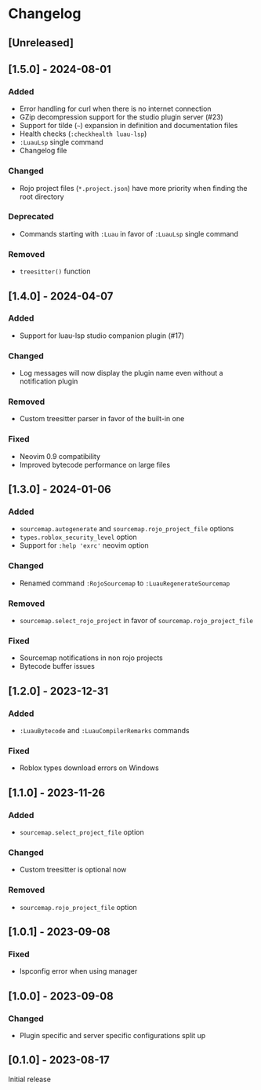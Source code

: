 # Changelog

## [Unreleased]

## [1.5.0] - 2024-08-01

### Added

- Error handling for curl when there is no internet connection
- GZip decompression support for the studio plugin server (#23)
- Support for tilde (`~`) expansion in definition and documentation files
- Health checks (`:checkhealth luau-lsp`)
- `:LuauLsp` single command
- Changelog file

### Changed

- Rojo project files (`*.project.json`) have more priority when finding the root directory

### Deprecated

- Commands starting with `:Luau` in favor of `:LuauLsp` single command

### Removed

- `treesitter()` function

## [1.4.0] - 2024-04-07

### Added

- Support for luau-lsp studio companion plugin (#17)

### Changed

- Log messages will now display the plugin name even without a notification plugin

### Removed

- Custom treesitter parser in favor of the built-in one

### Fixed

- Neovim 0.9 compatibility
- Improved bytecode performance on large files

## [1.3.0] - 2024-01-06

### Added

- `sourcemap.autogenerate` and `sourcemap.rojo_project_file` options
- `types.roblox_security_level` option
- Support for `:help 'exrc'` neovim option

### Changed

- Renamed command `:RojoSourcemap` to `:LuauRegenerateSourcemap`

### Removed

- `sourcemap.select_rojo_project` in favor of `sourcemap.rojo_project_file`

### Fixed

- Sourcemap notifications in non rojo projects
- Bytecode buffer issues

## [1.2.0] - 2023-12-31

### Added

- `:LuauBytecode` and `:LuauCompilerRemarks` commands

### Fixed

- Roblox types download errors on Windows

## [1.1.0] - 2023-11-26

### Added

- `sourcemap.select_project_file` option

### Changed

- Custom treesitter is optional now

### Removed

- `sourcemap.rojo_project_file` option

## [1.0.1] - 2023-09-08

### Fixed

- lspconfig error when using manager

## [1.0.0] - 2023-09-08

### Changed

- Plugin specific and server specific configurations split up

## [0.1.0] - 2023-08-17

Initial release
